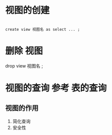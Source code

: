 # 视图的创建

```

create view 视图名 as select ... ;

```

# 删除 视图 

drop view  视图名 ;

# 视图的查询 参考 表的查询 


## 视图的作用

1. 简化查询
2. 安全性